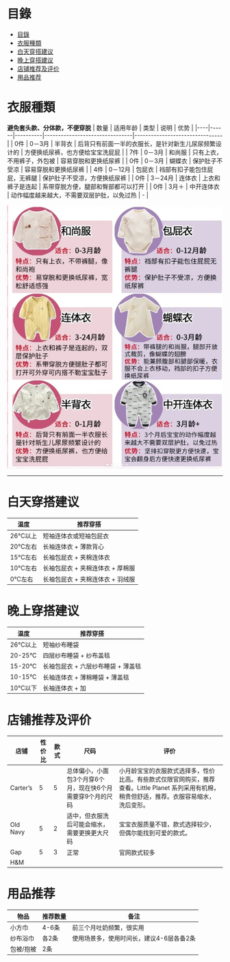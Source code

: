# 目錄
- [目錄](#目錄)
- [衣服種類](#衣服種類)
- [白天穿搭建议](#白天穿搭建议)
- [晚上穿搭建议](#晚上穿搭建议)
- [店铺推荐及评价](#店铺推荐及评价)
- [用品推荐](#用品推荐)

# 衣服種類
**避免套头款、分体款，不便穿脱**
| 数量 | 适用年龄 | 类型       | 说明                                         | 优势                                      |
|----|------|----------|--------------------------------|--------------------------------|
| 0件 | 0－3月 | 半背衣    | 后背只有前面一半的衣服长，是针对新生儿尿尿频繁设计的 | 方便换纸尿裤，也方便给宝宝洗屁屁      |
| 7件 | 0－3月 | 和尚服    | 只有上衣，不用裤子，外包被                  | 容易穿脱和更换纸尿裤               |
| 0件 | 0－3月 | 蝴蝶衣    | 保护肚子不受凉                           | 容易穿脱和更换纸尿裤               |
| 4件 | 0－12月 | 包屁衣    | 裆部有扣子能包住屁屁，无裤腿              | 保护肚子不受凉，方便换纸尿裤        |
| 0件 | 3－24月 | 连体衣    | 上衣和裤子是连起                        | 系带穿脱方便，腿部和臀部都可以打开  |
| 0件 | 3月＋  | 中开连体衣 | 动作幅度越来越大，不需要双层护肚，以免过热  | -                                |

![Clothes](img/clothes.jpg)

---

# 白天穿搭建议
| 温度         | 推荐穿搭                        |
|------------|------------------------------|
| 26°C以上   | 短袖连体衣或短袖包屁衣         |
| 20°C左右   | 长袖连体衣 + 薄款背心         |
| 15°C左右   | 长袖包屁衣 + 夹棉连体衣       |
| 10°C左右   | 长袖包屁衣 + 夹棉连体衣 + 厚棉服 |
| 0°C左右    | 长袖包屁衣 + 夹棉连体衣 + 羽绒服 |

# 晚上穿搭建议
| 温度         | 推荐穿搭                        |
|------------|------------------------------|
| 26°C以上   | 短袖纱布睡袋                  |
| 20-25°C    | 四层纱布睡袋 + 纱布盖毯       |
| 15-20°C    | 长袖包屁衣 + 六层纱布睡袋 + 薄盖毯 |
| 10-15°C    | 长袖连体衣 + 薄棉睡袋 + 薄盖毯 |
| 10°C以下   | 长袖连体衣 + 加


# 店铺推荐及评价

| 店铺      | 性价比 | 款式 | 尺码            | 评价 |
|---------|------|----|---------------|------|
| Carter’s  | 5    | 5  | 总体偏小，小面包3个月穿6个月，现在快6个月需要穿9个月的尺码 | 小月龄宝宝的衣服款式选择多，性价比高。有些款式仅限官网购买，推荐查看。Little Planet 系列采用有机棉，稍贵但舒适，推荐。衣服容易缩水，洗后变形。 |
| Old Navy  | 5    | 2  | 适中，但衣服洗后可能会缩水，需要更换更大尺码 | 宝宝衣服质量不错，款式选择较少，但偶尔能找到可爱的款式。 |
| Gap      | 5    | 3  | 正常            | 官网款式较多
|H&M|||


# 用品推荐
| 物品         | 推荐数量 | 备注                          |
|------------|--------|---------------------------|
| 小方巾      | 4-6条  | 前三个月吐奶频繁，很实用 |
| 纱布浴巾    | 各2条  | 使用场景多，使用时间长，建议4-6层各备2条 |
| 包被/抱被   | 2条    |                        |